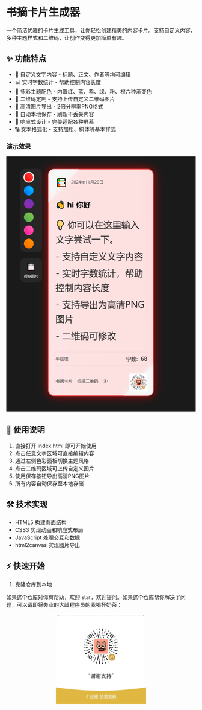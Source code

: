 # 书摘卡片生成器

一个简洁优雅的卡片生成工具，让你轻松创建精美的内容卡片。支持自定义内容、多种主题样式和二维码，让创作变得更加简单有趣。

## ✨ 功能特点

- 📝 自定义文字内容 - 标题、正文、作者等均可编辑
- 📊 实时字数统计 - 帮助控制内容长度
- 🎨 多彩主题配色 - 内置红、蓝、紫、绿、粉、橙六种渐变色
- 📱 二维码定制 - 支持上传自定义二维码图片
- 💾 高清图片导出 - 2倍分辨率PNG格式
- 🔄 自动本地保存 - 刷新不丢失内容
- 📱 响应式设计 - 完美适配各种屏幕
- 🔠 文本格式化 - 支持加粗、斜体等基本样式

### 演示效果
![演示效果](demo.png)

## 🚀 使用说明

1. 直接打开 index.html 即可开始使用
2. 点击任意文字区域可直接编辑内容
3. 通过左侧色彩面板切换主题风格
4. 点击二维码区域可上传自定义图片
5. 使用保存按钮导出高清PNG图片
6. 所有内容自动保存至本地存储

## 🛠️ 技术实现

- HTML5 构建页面结构
- CSS3 实现动画和响应式布局
- JavaScript 处理交互和数据
- html2canvas 实现图片导出

## ⚡️ 快速开始

1. 克隆仓库到本地

如果这个仓库对你有帮助，欢迎 star，欢迎提问。如果这个仓库帮你解决了问题，可以请即将失业的大龄程序员的我喝杯奶茶：

<p align="center"><img src="buy-me-a-coffee-wechat.jpg" width="240" height="240
" alt="" /></p>